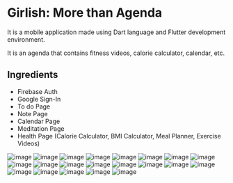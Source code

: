 # Girlish: More than Agenda
It is a mobile application made using Dart language and Flutter development environment. 

It is an agenda that contains fitness videos, calorie calculator, calendar, etc.

## Ingredients
- Firebase Auth
- Google Sign-In
- To do Page
- Note Page
- Calendar Page
- Meditation Page
- Health Page (Calorie Calculator, BMI Calculator, Meal Planner, Exercise Videos)

![image](https://user-images.githubusercontent.com/82611014/131469974-bbcc5f53-95cf-42a0-8320-e4b28c4b4401.png)
![image](https://user-images.githubusercontent.com/82611014/131470317-d1787b53-7609-4f47-99ad-097d2a8e891c.png)
![image](https://user-images.githubusercontent.com/82611014/131470931-11b92d9a-5248-44d3-ac6c-e4553b584605.png)
![image](https://user-images.githubusercontent.com/82611014/131470957-7f200043-e63b-457d-a5a9-641b93ff7f05.png)
![image](https://user-images.githubusercontent.com/82611014/131471008-973607ab-f7b8-4411-b697-5dc393d4d032.png)
![image](https://user-images.githubusercontent.com/82611014/131471023-bb436122-cfa6-481c-9d82-b440d60e3c64.png)
![image](https://user-images.githubusercontent.com/82611014/131471046-5785eeff-2ed6-456e-9808-88d557619251.png)
![image](https://user-images.githubusercontent.com/82611014/131471065-8ecfa959-3aaf-4bfb-906f-c39a102c993d.png)
![image](https://user-images.githubusercontent.com/82611014/131471079-f401b355-9102-4e07-86ff-def77637de9f.png)
![image](https://user-images.githubusercontent.com/82611014/131471091-639a71fc-ce6f-4bd3-92fc-1defac499826.png)
![image](https://user-images.githubusercontent.com/82611014/131471116-579b5a54-4e3e-4852-980c-6368dff891a8.png)
![image](https://user-images.githubusercontent.com/82611014/131471187-b89243c9-dd0b-4f52-8eb9-a445cd70600a.png)
![image](https://user-images.githubusercontent.com/82611014/131471198-2900d31a-eb8c-4174-bf85-bf01555cb895.png)
![image](https://user-images.githubusercontent.com/82611014/131471220-c21a8915-bb6e-4cdf-af77-53078bae1c0e.png)
![image](https://user-images.githubusercontent.com/82611014/131471241-715f7051-3faf-45d8-af12-ef4ed71d1038.png)
![image](https://user-images.githubusercontent.com/82611014/131471267-1a3a44ed-28c4-44b9-84f3-ac8e76297c04.png)
![image](https://user-images.githubusercontent.com/82611014/131471283-416914f8-2c66-4f6d-9c84-a206766843b0.png)
![image](https://user-images.githubusercontent.com/82611014/131471303-8f378201-b771-44f9-8c8b-7b6e00ddb9f9.png)
![image](https://user-images.githubusercontent.com/82611014/131471323-a300c5d5-86ac-41c0-97d8-aff3c6d94fbc.png)
![image](https://user-images.githubusercontent.com/82611014/131471337-49332a4f-ca95-4b0a-8cc8-9301e2664e90.png)
![image](https://user-images.githubusercontent.com/82611014/131471353-ed92692e-3dfa-442f-98ca-450978424f43.png)





